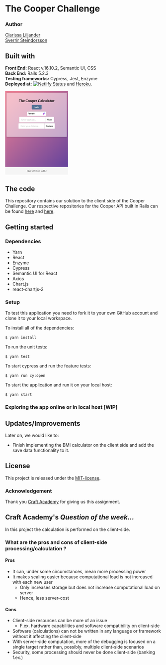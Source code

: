 # The Cooper Challenge
### Author  
[Clarissa Liljander](https://github.com/clalil)  
[Sverrir Steindorsson](https://github.com/shsteindorsson)
## Built with  
**Front End:** React v.16.10.2, Semantic UI, CSS  
**Back End:** Rails 5.2.3   
**Testing frameworks:** Cypress, Jest, Enzyme  
**Deployed at:** [![Netlify Status](https://api.netlify.com/api/v1/badges/1746feec-8243-480e-8a58-1bbc5c106f26/deploy-status)](https://app.netlify.com/sites/cooper-clarissa-sverrir/deploys)  and [Heroku](https://www.heroku.com/).

<img src="./src/img/readme.png" alt="Image of app" width="40%">

## The code   
This repository contains our solution to the client side of the Cooper Challenge. Our respective repositories for the Cooper API built in Rails can be found [here](https://github.com/clalil/Cooper-Challenge-API) and [here](https://github.com/shsteindorsson/cooper_api).

## Getting started
### Dependencies  
* Yarn
* React
* Enzyme
* Cypress 
* Semantic UI for React
* Axios
* Chart.js
* react-chartjs-2    

### Setup   
To test this application you need to fork it to your own GitHub account and clone it to your local workspace.  

To install all of the dependencies:    
```
$ yarn install
```  
To run the unit tests:  
```
$ yarn test
```  
To start cypress and run the feature tests:  
```
$ yarn run cy:open
```
To start the application and run it on your local host:
```
$ yarn start
```

### Exploring the app online or in local host [WIP]  

## Updates/Improvements  
Later on, we would like to:  
- Finish implementing the BMI calculator on the client side and add the save data functionality to it.  

## License  
This project is released under the [MIT-license](https://en.wikipedia.org/wiki/MIT_License).

### Acknowledgement  
Thank you [Craft Academy](https://craftacademy.se) for giving us this assignment.  

## Craft Academy's _Question of the week..._
In this project the calculation is performed on the client-side.  

### What are the pros and cons of client-side processing/calculation ?

#### Pros
- It can, under some circumstances, mean more processing power
- It makes scaling easier because computational load is not increased with each new user
  - Only increases storage but does not increase computational load on server
  - Hence, less server-cost

#### Cons
- Client-side resources can be more of an issue
  - F.ex. hardware capabilities and software compatibility on client-side
- Software (calculations) can not be written in any language or framework without it affecting the client-side
- With server-side computation, more of the debugging is focused on a single target rather than, possibly, multiple client-side scenarios
- Security, some processing should never be done client-side (banking f.ex.)
